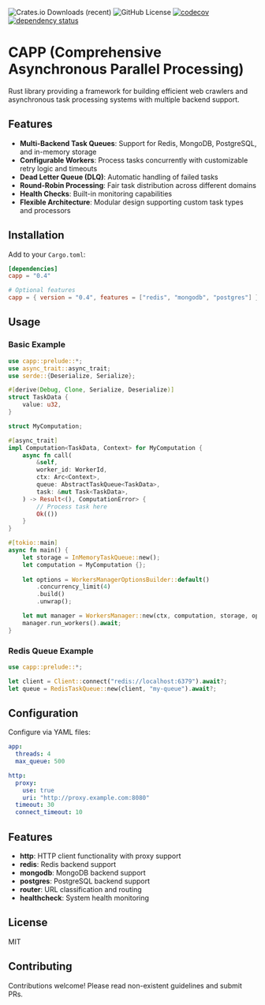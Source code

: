 ![Crates.io Downloads (recent)](https://img.shields.io/crates/dr/capp)
![GitHub License](https://img.shields.io/github/license/oiwn/capp-rs)
[![codecov](https://codecov.io/gh/oiwn/capp-rs/graph/badge.svg?token=36RWDWOO0J)](https://codecov.io/gh/oiwn/capp-rs)
[![dependency status](https://deps.rs/repo/github/oiwn/capp-rs/status.svg)](https://deps.rs/repo/github/oiwn/capp-rs)

# CAPP (Comprehensive Asynchronous Parallel Processing)

Rust library providing a framework for building efficient web crawlers and
asynchronous task processing systems with multiple backend support.

## Features

- **Multi-Backend Task Queues**: Support for Redis, MongoDB, PostgreSQL, and in-memory storage
- **Configurable Workers**: Process tasks concurrently with customizable retry logic and timeouts
- **Dead Letter Queue (DLQ)**: Automatic handling of failed tasks
- **Round-Robin Processing**: Fair task distribution across different domains
- **Health Checks**: Built-in monitoring capabilities
- **Flexible Architecture**: Modular design supporting custom task types and processors

## Installation

Add to your `Cargo.toml`:

```toml
[dependencies]
capp = "0.4"

# Optional features
capp = { version = "0.4", features = ["redis", "mongodb", "postgres"] }
```

## Usage

### Basic Example

```rust
use capp::prelude::*;
use async_trait::async_trait;
use serde::{Deserialize, Serialize};

#[derive(Debug, Clone, Serialize, Deserialize)]
struct TaskData {
    value: u32,
}

struct MyComputation;

#[async_trait]
impl Computation<TaskData, Context> for MyComputation {
    async fn call(
        &self,
        worker_id: WorkerId,
        ctx: Arc<Context>,
        queue: AbstractTaskQueue<TaskData>,
        task: &mut Task<TaskData>,
    ) -> Result<(), ComputationError> {
        // Process task here
        Ok(())
    }
}

#[tokio::main]
async fn main() {
    let storage = InMemoryTaskQueue::new();
    let computation = MyComputation {};
    
    let options = WorkersManagerOptionsBuilder::default()
        .concurrency_limit(4)
        .build()
        .unwrap();

    let mut manager = WorkersManager::new(ctx, computation, storage, options);
    manager.run_workers().await;
}
```

### Redis Queue Example

```rust
use capp::prelude::*;

let client = Client::connect("redis://localhost:6379").await?;
let queue = RedisTaskQueue::new(client, "my-queue").await?;
```

## Configuration

Configure via YAML files:

```yaml
app:
  threads: 4
  max_queue: 500

http:
  proxy:
    use: true
    uri: "http://proxy.example.com:8080"
  timeout: 30
  connect_timeout: 10
```

## Features

- **http**: HTTP client functionality with proxy support
- **redis**: Redis backend support
- **mongodb**: MongoDB backend support
- **postgres**: PostgreSQL backend support
- **router**: URL classification and routing
- **healthcheck**: System health monitoring

## License

MIT

## Contributing

Contributions welcome! Please read non-existent guidelines and submit PRs.
